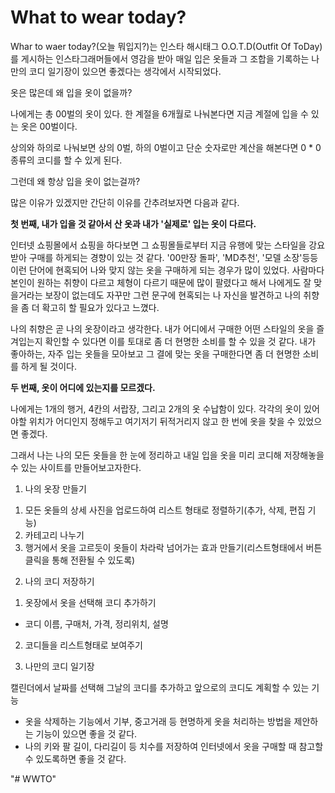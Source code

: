 # What to wear today?

Whar to waer today?(오늘 뭐입지?)는 인스타 해시태그 O.O.T.D(Outfit Of ToDay)를 게시하는 인스타그래머들에서 영감을 받아 매일 입은 옷들과 그 조합을 기록하는 나만의 코디 일기장이 있으면 좋겠다는 생각에서 시작되었다.

옷은 많은데 왜 입을 옷이 없을까?

나에게는 총 00벌의 옷이 있다. 한 계절을 6개월로 나눠본다면 지금 계절에 입을 수 있는 옷은 00벌이다.

상의와 하의로 나눠보면 상의 0벌, 하의 0벌이고 단순 숫자로만 계산을 해본다면 0 * 0 종류의 코디를 할 수 있게 된다.

그런데 왜 항상 입을 옷이 없는걸까?

많은 이유가 있겠지만 간단히 이유를 간추려보자면 다음과 같다.

 **첫 번째, 내가 입을 것 같아서 산 옷과 내가 '실제로' 입는 옷이 다르다.** 

인터넷 쇼핑몰에서 쇼핑을 하다보면 그 쇼핑몰들로부터 지금 유행에 맞는 스타일을 강요받아 구매를 하게되는 경향이 있는 것 같다. '00만장 돌파', 'MD추천', '모델 소장'등등 이런 단어에 현혹되어 나와 맞지 않는 옷을 구매하게 되는 경우가 많이 있었다. 사람마다 본인이 원하는 취향이 다르고 체형이 다르기 때문에 많이 팔렸다고 해서 나에게도 잘 맞을거라는 보장이 없는데도 자꾸만 그런 문구에 현혹되는 나 자신을 발견하고 나의 취향을 좀 더 확고히 할 필요가 있다고 느꼈다.

 나의 취향은 곧 나의 옷장이라고 생각한다. 내가 어디에서 구매한 어떤 스타일의 옷을 즐겨입는지 확인할 수 있다면 이를 토대로 좀 더 현명한 소비를 할 수 있을 것 같다. 내가 좋아하는, 자주 입는 옷들을 모아보고 그 결에 맞는 옷을 구매한다면 좀 더 현명한 소비를 하게 될 것이다.

**두 번째, 옷이 어디에 있는지를 모르겠다.** 

나에게는 1개의 행거, 4칸의 서랍장, 그리고 2개의 옷 수납함이 있다. 각각의 옷이 있어야할 위치가 어디인지 정해두고 여기저기 뒤적거리지 않고 한 번에 옷을 찾을 수 있었으면 좋겠다.

그래서 나는 나의 모든 옷들을 한 눈에 정리하고 내일 입을 옷을 미리 코디해 저장해놓을 수 있는 사이트를 만들어보고자한다. 

1. 나의 옷장 만들기

1) 모든 옷들의 상세 사진을 업로드하여 리스트 형태로 정렬하기(추가, 삭제, 편집 기능)
2)  카테고리 나누기
3) 행거에서 옷을 고르듯이 옷들이 차라락 넘어가는 효과 만들기(리스트형태에서 버튼 클릭을 통해 전환될 수 있도록)

2. 나의 코디 저장하기

1) 옷장에서 옷을 선택해 코디 추가하기
- 코디 이름, 구매처, 가격, 정리위치, 설명
2) 코디들을 리스트형태로 보여주기

3. 나만의 코디 일기장

캘린더에서 날짜를 선택해 그날의 코디를 추가하고 앞으로의 코디도 계획할 수 있는 기능

- 옷을 삭제하는 기능에서 기부, 중고거래 등 현명하게 옷을 처리하는 방법을 제안하는 기능이 있으면 좋을 것 같다.
- 나의 키와 팔 길이, 다리길이 등 치수를 저장하여 인터넷에서 옷을 구매할 때 참고할 수 있도록하면 좋을 것 같다.

"# WWTO" 
